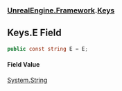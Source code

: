 ### [UnrealEngine.Framework](./UnrealEngine-Framework.md 'UnrealEngine.Framework').[Keys](./Keys.md 'UnrealEngine.Framework.Keys')
## Keys.E Field
  
```csharp
public const string E = E;
```
#### Field Value
[System.String](https://docs.microsoft.com/en-us/dotnet/api/System.String 'System.String')  
